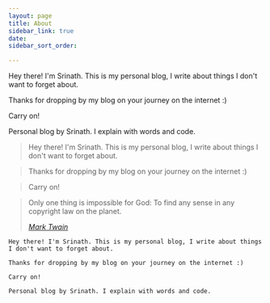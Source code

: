 ```yaml
---
layout: page
title: About
sidebar_link: true
date: 
sidebar_sort_order: 

---
```

<p class="message"> 

Hey there! I'm Srinath. This is my personal blog, I write about things I don't want to forget about.

Thanks for dropping by my blog on your journey on the internet :) 

Carry on!

Personal blog by Srinath. I explain with words and code. 

</p>


> Hey there! I'm Srinath. This is my personal blog, I write about things I don't want to forget about.

> Thanks for dropping by my blog on your journey on the internet :) 

> Carry on!


>
>
>
> Only one thing is impossible for God: To find any sense in any copyright law on the planet.
>
> <cite><a href="http://www.brainyquote.com/quotes/quotes/m/marktwain163473.html">Mark Twain</a></cite>


```
Hey there! I'm Srinath. This is my personal blog, I write about things I don't want to forget about.

Thanks for dropping by my blog on your journey on the internet :) 

Carry on!

Personal blog by Srinath. I explain with words and code. 
```